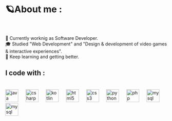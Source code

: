 <h1 align="left">🪐About me :</h1>

###

<br clear="both">

<p align="left">💼 Currently worknig as Software Developer.<br>🎓 Studied "Web Development" and "Design & development of video games & interactive experiences".<br>🎯 Keep learning and getting better.</p>

###

<h2 align="left">I code with :</h2>

###

<br clear="both">

<div align="left">
  <img src="https://skillicons.dev/icons?i=java" height="40" alt="java logo"  />
  <img width="15" />
  <img src="https://skillicons.dev/icons?i=cs" height="40" alt="csharp logo"  />
  <img width="15" />
  <img src="https://cdn.simpleicons.org/kotlin/7F52FF" height="40" alt="kotlin logo"  />
  <img width="15" />
  <img src="https://cdn.simpleicons.org/html5/E34F26" height="40" alt="html5 logo"  />
  <img width="15" />
  <img src="https://cdn.simpleicons.org/css3/1572B6" height="40" alt="css3 logo"  />
  <img width="15" />
  <img src="https://cdn.simpleicons.org/python/3776AB" height="40" alt="python logo"  />
  <img width="15" />
  <img src="https://cdn.simpleicons.org/php/777BB4" height="40" alt="php logo"  />
  <img width="15" />
  <img src="https://cdn.simpleicons.org/mysql/4479A1" height="40" alt="mysql logo"  />
  <img width="15" />
  <img src="https://cdn.simpleicons.org/mysql/4479A1" height="40" alt="mysql logo"  />
  
</div>

###
